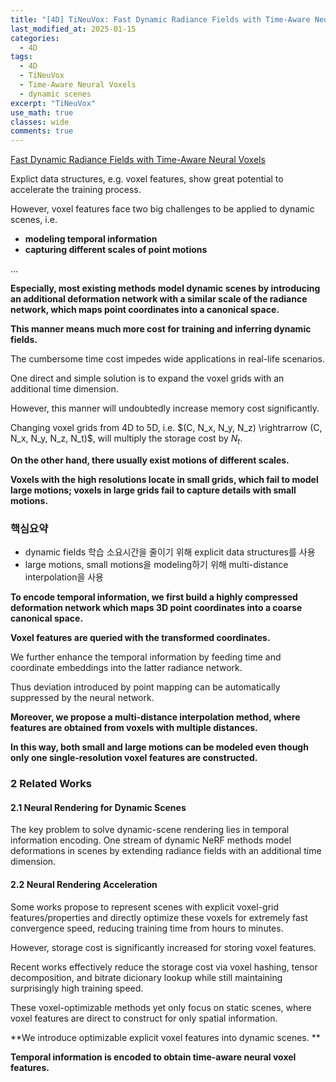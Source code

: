 ```yaml
---
title: "[4D] TiNeuVox: Fast Dynamic Radiance Fields with Time-Aware Neural Voxels"
last_modified_at: 2025-01-15
categories:
  - 4D
tags:
  - 4D
  - TiNeuVox
  - Time-Aware Neural Voxels
  - dynamic scenes
excerpt: "TiNeuVox"
use_math: true
classes: wide
comments: true
---
```


[Fast Dynamic Radiance Fields with Time-Aware Neural Voxels](https://arxiv.org/abs/2205.15285)

Explict data structures, e.g. voxel features, show great potential to accelerate the training process.

However, voxel features face two big challenges to be applied to dynamic scenes, i.e. 

- **modeling temporal information**
- **capturing different scales of point motions**

...

**Especially, most existing methods model dynamic scenes by introducing an additional deformation network with a similar scale of the radiance network, which maps point coordinates into a canonical space.**

**This manner means much more cost for training and inferring dynamic fields.**

The cumbersome time cost impedes wide applications in real-life scenarios.

One direct and simple solution is to expand the voxel grids with an additional time dimension.

However, this manner will undoubtedly increase memory cost significantly.

Changing voxel grids from 4D to 5D, i.e. $(C, N_x, N_y, N_z) \rightrarrow (C, N_x, N_y, N_z, N_t)$, will multiply the storage cost by $N_t$.

**On the other hand, there usually exist motions of different scales.**

**Voxels with the high resolutions locate in small grids, which fail to model large motions; voxels in large grids fail to capture details with small motions.**

### 핵심요약
- dynamic fields 학습 소요시간을 줄이기 위해 explicit data structures를 사용
- large motions, small motions을 modeling하기 위해 multi-distance interpolation을 사용

**To encode temporal information, we first build a highly compressed deformation network which maps 3D point coordinates into a coarse canonical space.**

**Voxel features are queried with the transformed coordinates.**

We further enhance the temporal information by feeding time and coordinate embeddings into the latter radiance network.

Thus deviation introduced by point mapping can be automatically suppressed by the neural network.

**Moreover, we propose a multi-distance interpolation method, where features are obtained from voxels with multiple distances.**

**In this way, both small and large motions can be modeled even though only one single-resolution voxel features are constructed.**

### 2 Related Works
#### 2.1 Neural Rendering for Dynamic Scenes
The key problem to solve dynamic-scene rendering lies in temporal information encoding. One stream of dynamic NeRF methods model deformations in scenes by extending radiance fields with an additional time dimension.
#### 2.2 Neural Rendering Acceleration
Some works propose to represent scenes with explicit voxel-grid features/properties and directly optimize these voxels for extremely fast convergence speed, reducing training time from hours to minutes.

However, storage cost is significantly increased for storing voxel features.

Recent works effectively reduce the storage cost via voxel hashing, tensor decomposition, and bitrate dicionary lookup while still maintaining surprisingly high training speed.

These voxel-optimizable methods yet only focus on static scenes, where voxel features are direct to construct for only spatial information.

**We introduce optimizable explicit voxel features into dynamic scenes. **

**Temporal information is encoded to obtain time-aware neural voxel features.**









